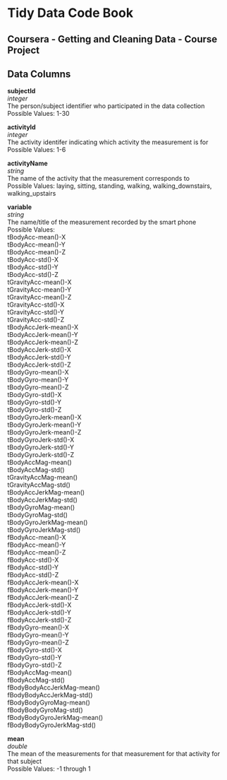 # Tidy Data Code Book
## Coursera - Getting and Cleaning Data - Course Project

## Data Columns

**subjectId**  
*integer*  
The person/subject identifier who participated in the data collection  
Possible Values: 1-30  

**activityId**  
*integer*  
The activity identifer indicating which activity the measurement is for  
Possible Values: 1-6  

**activityName**  
*string*  
The name of the activity that the measurement corresponds to   
Possible Values: laying, sitting, standing, walking, walking_downstairs, walking_upstairs  

**variable**  
*string*  
The name/title of the measurement recorded by the smart phone  
Possible Values:  
tBodyAcc-mean()-X  
tBodyAcc-mean()-Y  
tBodyAcc-mean()-Z  
tBodyAcc-std()-X  
tBodyAcc-std()-Y  
tBodyAcc-std()-Z  
tGravityAcc-mean()-X  
tGravityAcc-mean()-Y  
tGravityAcc-mean()-Z  
tGravityAcc-std()-X  
tGravityAcc-std()-Y  
tGravityAcc-std()-Z  
tBodyAccJerk-mean()-X  
tBodyAccJerk-mean()-Y  
tBodyAccJerk-mean()-Z  
tBodyAccJerk-std()-X  
tBodyAccJerk-std()-Y  
tBodyAccJerk-std()-Z  
tBodyGyro-mean()-X  
tBodyGyro-mean()-Y  
tBodyGyro-mean()-Z  
tBodyGyro-std()-X  
tBodyGyro-std()-Y  
tBodyGyro-std()-Z  
tBodyGyroJerk-mean()-X  
tBodyGyroJerk-mean()-Y  
tBodyGyroJerk-mean()-Z  
tBodyGyroJerk-std()-X  
tBodyGyroJerk-std()-Y  
tBodyGyroJerk-std()-Z  
tBodyAccMag-mean()  
tBodyAccMag-std()  
tGravityAccMag-mean()  
tGravityAccMag-std()  
tBodyAccJerkMag-mean()  
tBodyAccJerkMag-std()  
tBodyGyroMag-mean()  
tBodyGyroMag-std()  
tBodyGyroJerkMag-mean()  
tBodyGyroJerkMag-std()  
fBodyAcc-mean()-X  
fBodyAcc-mean()-Y  
fBodyAcc-mean()-Z  
fBodyAcc-std()-X  
fBodyAcc-std()-Y  
fBodyAcc-std()-Z  
fBodyAccJerk-mean()-X  
fBodyAccJerk-mean()-Y  
fBodyAccJerk-mean()-Z  
fBodyAccJerk-std()-X  
fBodyAccJerk-std()-Y  
fBodyAccJerk-std()-Z  
fBodyGyro-mean()-X  
fBodyGyro-mean()-Y  
fBodyGyro-mean()-Z  
fBodyGyro-std()-X  
fBodyGyro-std()-Y  
fBodyGyro-std()-Z  
fBodyAccMag-mean()  
fBodyAccMag-std()  
fBodyBodyAccJerkMag-mean()  
fBodyBodyAccJerkMag-std()  
fBodyBodyGyroMag-mean()  
fBodyBodyGyroMag-std()  
fBodyBodyGyroJerkMag-mean()  
fBodyBodyGyroJerkMag-std()  


**mean**  
*double*  
The mean of the measurements for that measurement for that activity for that subject  
Possible Values: -1 through 1  